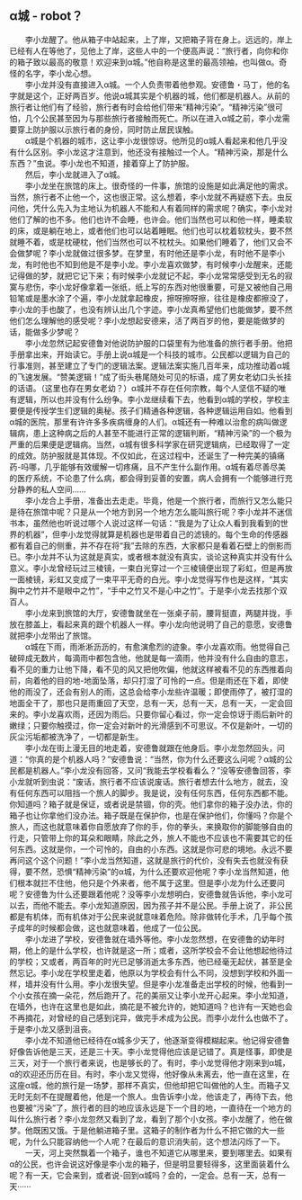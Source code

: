## α城 - robot？  
&emsp;&emsp;李小龙醒了。他从箱子中站起来，上了岸，又把箱子背在身上。远远的，岸上已经有人在等他了，见他上了岸，这些人中的一个便高声说：“旅行者，向你和你的箱子致以最高的敬意！欢迎来到α城。”他自称是这里的最高领袖，也叫做α。奇怪的名字，李小龙心想。  
&emsp;&emsp;李小龙并没有直接进入α城。一个人负责带着他参观。安德鲁・马丁，他的名字就是这个，正好两百岁。他说α城其实是个机器的城，他们都是机器人。从前的旅行者让他们有了经验，旅行者有时会给他们带来“精神污染”。“精神污染”很可怕，几个公民甚至因为与那些旅行者接触而死亡。所以在进入α城之前，李小龙需要穿上防护服以示旅行者的身份，同时防止居民误触。  
&emsp;&emsp;α城是个机器的城市，这让李小龙很惊讶。他所见的α城人看起来和他几乎没有什么区别。李小龙这才注意到，他还没有接触过一个人。“精神污染，那是什么东西？”虫说。李小龙也不知道，接着穿上了防护服。  
&emsp;&emsp;然后，李小龙就进入了α城。  
&emsp;&emsp;李小龙坐在旅馆的床上。很奇怪的一件事，旅馆的设施是如此满足他的需求。当然，旅行者不止他一个，这也很正常。这么想着，李小龙就不再疑惑下去。虫反问他，凭什么先入为主地认为机器人不能和人有着同样的需求呢？确实，李小龙对他们了解的也不多。他们也许不会睡，也许会。他们当然也可以和他一样，睡柔软的床，或是躺在地上，或者他们也可以站着睡眠。他们也可以枕着软枕头，要不然就睡不着，或是枕硬枕，他们当然也可以不枕枕头。如果他们睡着了，他们又会不会做梦呢？李小龙就做过很多梦。在梦里，有时他还是李小龙，有时他不是李小龙，有时他也不知到他是不是李小龙。李小龙喜欢做梦，有时候李小龙醒来，还能记得做的梦，就把它记下来；有时候李小龙就记不起，李小龙常常感受到无名的寂寞与悲伤，李小龙好像拿着一张纸，纸上写的东西对他很重要，可是又被他自己用铅笔或是墨水涂了个遍，李小龙就拿起橡皮，擦呀擦呀擦，往往是橡皮都擦没了，李小龙的手也酸了，也没有辨认出几个字迹。李小龙真希望他们也能做梦，要不然他们怎么理解他的感受呢？李小龙想起安德来，活了两百岁的他，要是能做梦的话，能做多少梦呢？  
&emsp;&emsp;李小龙忽然记起安德鲁对他说防护服的口袋里有为他准备的旅行者手册。他把手册拿出来，开始读它。手册上说α城是一个科技的城市。公民都以逻辑为自己的行事准则，甚至建立了专门的逻辑法案。逻辑法案实施几百年来，成功推动着α城的飞速发展。“赞美逻辑！”成了街头巷尾随处可见的标语，成了男女老幼口头长挂的话语。（这里也存在男女老幼？）α城并不存在任何宗教，每个人坚信不疑的唯有逻辑，所以也并没有什么纷争。李小龙继续看下去，他看到α城的学校，学校主要便是传授学生们逻辑的奥秘。孩子们精通各种逻辑，各种逻辑运用自如。他看到α城的医院，那里有许许多多疾病缠身的人们。α城还有一种难以治愈的病叫做逻辑病，患上这种病之后的人甚至不能进行正常的逻辑判断，“精神污染”的一个极为严重的后果便是逻辑病。当然，α城有很多科学家在研究逻辑病，已经取得了一定的成效。防护服就是其体现。不仅如此，在这过程中，还诞生了一种完美的镇痛药-吗哪，几乎能够有效缓解一切疼痛，且不产生什么副作用。α城有着尽善尽美的医疗系统，不论患了什么病，都会得到妥善的安置，病人会拥有一个能够进行充分静养的私人空间……  
&emsp;&emsp;李小龙合上手册，准备出去走走。毕竟，他是一个旅行者，而旅行又怎么能只是待在旅馆中呢？只是从一个地方到另一个地方怎么能叫旅行呢？李小龙并不迷信书本，虽然他也听说过哪个人说过这样一句话：“我是为了让众人看到我看到的世界的机器”，但李小龙觉得就算是机器也是带着自己的滤镜的。每个生命的传感器都有着自己的侧重，并不存在将“我”去除的东西，大家都只是看着石壁上的倒影而已。李小龙并不认为这就是真实，或者根本就没有真实，谈论这种真实并没有什么意义。李小龙曾经玩过三棱镜，一束白光穿过一个三棱镜便出现了彩虹，但是再放一面棱镜，彩虹又变成了一束平平无奇的白光。李小龙觉得写作也是这样，“其实胸中之竹并不是眼中之竹”，“手中之竹又不是心中之竹”。于是李小龙去找那个双百人。  
&emsp;&emsp;李小龙来到旅馆的大厅，安德鲁就坐在一张桌子前，腰背挺直，两腿并拢，手放在膝盖上，看起来真的跟个机器人一样。李小龙向他说明了自己的意愿，安德鲁就把李小龙带出了旅馆。  
&emsp;&emsp;α城在下雨，雨淅淅沥沥的，有愈演愈烈的迹象。李小龙喜欢雨。他觉得自己破碎成无数片，每滴雨中都包含他，他就是每一滴雨，他并没有什么自由的意志，看不见的重力让他下降，看不见的风又把他吹偏，他就这样被看不见的东西推着向前，向着他的目的地-地面坠落，却只打湿了可怜的一点。但是雨还在下着，即使他的雨没了，还会有别人的雨，这总会给李小龙些许温暖；即使雨停了，被打湿的地面全干了，那也只是雨重回了天空，总有一天，总有一天，总有一天，一定会回来的。李小龙喜欢雨，还因为雨后。只要你留心看过，你一定会惊讶于雨后新叶的嫩绿；只要你触摸过，你一定会对新叶的光滑感到不可思议。不仅是新叶，一切的灰尘污垢都被洗净了，一切都是新生。  
&emsp;&emsp;李小龙在街上漫无目的地走着，安德鲁就跟在他身后。李小龙忽然回头，问道：“你真的是个机器人吗？”安德鲁说：“当然，你为什么还要这么问呢？α城的公民都是机器人。”李小龙没有回答，又问“我能去学校看看么？”没等安德鲁回答，李小龙就听到虫说：“废话，旅行者不应该说废话。旅行者想去什么地方，就去，没有任何东西可以阻挡一个旅人的脚步。我是说，没有任何东西，任何东西都不能。你知道吗？箱子就是保证，或者说是禁锢，你的壳。他们拿你的箱子没办法，你的箱子也让你拿他们没办法。箱子既是在保护你，也是在保护他们，你懂吗？你是个旅人，而这也就意味着你自愿放弃了你的手，你的拳头，来换取你的脚能够自由的行走，只管带上你的耳朵和眼睛，除此之外，旅人不能也不应该也不需要其它的任何东西。这就是你，一个可怜的，自由的小东西。这就是你可悲的境地。永远不要再问这个这个问题！”李小龙当然知道，这就是旅行的代价，没有失去也就没有获得，要不然，恐惧“精神污染”的α城，为什么还要欢迎他呢？李小龙当然知道，他们根本就拦不住他，他只是个外来者，他不属于这里。但是李小龙为什么还要问呢？安德鲁为什么还要跟着他呢？没等李小龙想明白，安德鲁就告诉他，李小龙可以去，而他不能去。李小龙知道原因，因为孩子并不是公民。手册上说了，非公民都是有机体，而有机体对于公民来说就意味着危险。除非做转化手术，几乎每个孩子成年的时候都会做，这也就意味着，他成了一位公民。  
&emsp;&emsp;李小龙进了学校，安德鲁就在墙外等他。李小龙忽然想，在安德鲁的幼年时期，他上的是什么学校，也许就是这一所；或者，这所学校会不会让他想起他待过的学校；又或者，两百年的时光已足够消逝太多东西，他已经毫无起伏，甚至是全然忘记。李小龙在学校里走着，他原以为学校会有什么不同，没想到学校和外面一样，墙并没有什么用。李小龙很失望。但是李小龙准备走出学校的时候，他看到一个小女孩在摘一朵花，然后跑开了。花的美丽又让李小龙开心起来。李小龙知道，在墙外，也许在这里也是如此，摘花是不被允许的，她知道吗？也许有一天她也会不再摘花，对曾经的自己感到诧异，做完手术成为公民。而李小龙什么也做不了。于是李小龙又感到沮丧。  
&emsp;&emsp;李小龙不知道他已经待在α城多少天了，他逐渐变得模糊起来。他记得安德鲁好像告诉他是三天，还是三十天。李小龙觉得他应该是记错了。真是怪事，即使是三天，对于一个旅行者来说，也是够长的了。有时，李小龙觉得他才刚来到α城，α的欢迎还历历在目。有时，李小龙又觉得，他好像从未离去，他一直在这里，在这座α城，他的旅行是一场梦，那样不真实，但他却把它叫做他的人生。而箱子又无时无刻不在提醒着他，他是一个旅人。虫告诉李小龙，他该走了，再待下去，他也要被“污染”了，旅行者的目的地应该永远是下一个目的地，一直待在一个地方的叫什么旅行者？李小龙忽然又看到了龙，看到了那个小女孩。李小龙醒了，他在做梦。他既困又饿。于是他躺进箱子里。这箱子的制作者为什么不把它做的大一些呢，为什么只能容纳他一个人呢？在最后的意识消失前，这个想法闪烁了一下。  
&emsp;&emsp;一天，河上突然飘着一个箱子，谁也不知道它从哪里来，要到哪里去。如果有α的公民，也许会说这好像是李小龙的箱子，但是明显要轻得多，这里面装着什么呢？有一天，它会来到，或者说-回到α城吗？会的，一定会。总有一天，总有一天······
